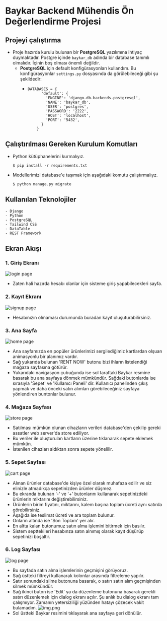 # Baykar Backend Mühendis Ön Değerlendirme Projesi

## Projeyi çalıştırma

- Proje hazırda kurulu bulunan bir **PostgreSQL** yazılımına ihtiyaç duymaktadır. Postgre içinde `baykar_db` adında bir
  database tanımlı olmalıdır. İçinin boş olması önemli değildir.
    - **PostgreSQL** için default konfigürasyonları kullandım. Bu konfigürasyonlar `settings.py` dosyasında da
      görülebileceği gibi şu şekildedir:
        -     DATABASES = {
                    'default': {
                      'ENGINE': 'django.db.backends.postgresql',
                      'NAME': 'baykar_db',
                      'USER': 'postgres',
                      'PASSWORD': '2222',
                      'HOST': 'localhost',
                      'PORT': '5432',
                    }
                  }

## Çalıştırılması Gereken Kurulum Komutları

- Python kütüphanelerini kurmalıyız.

      $ pip install -r requirements.txt

- Modellerimizi database'e taşımak için aşağıdaki komutu çalıştırmalıyz.

      $ python manage.py migrate 

## Kullanılan Teknolojiler

    - Django
    - Python
    - PostgreSQL
    - Tailwind CSS
    - DataTable
    - REST Framework

## Ekran Akışı

### 1. Giriş Ekranı

![login page](screenshots/login_page_ss.png)

- Zaten hali hazırda hesabı olanlar için sisteme giriş yapabilecekleri sayfa.

### 2. Kayıt Ekranı

![signup page](screenshots/signup_page_ss.png)

- Hesabınızın olmaması durumunda buradan kayıt oluşuturabilirsiniz.

### 3. Ana Sayfa

![home page](screenshots/home_page_ss.png)

- Ana sayfamızda en popüler ürünlerimizi sergilediğimiz kartlardan olşuan animasyonlu bir alanımız vardır.
- Sağ yukarıda bulunan 'RENT NOW' butonu bizi ihların listelendiği mağaza sayfasına götürür.
- Yukarıdaki navigasyon çubuğunda ise sol taraftaki Baykar resmine basarak bu ana sayfaya dönmek mümkündür.
  Sağdaki butonlarda ise sırasıyla 'Sepet' ve 'Kullanıcı Paneli' dir. Kullanıcı panelinden çıkış yapmak ve
  daha önceki satın alımları görebileceğiniz sayfaya yönlendiren buntonlar bulunur.

### 4. Mağaza Sayfası

![store page](screenshots/store_page_ss.png)

- Satılması mümkün olunan cihazların verileri database'den çekilip gereki assatler web server'da store ediliyor.
- Bu veriler ile oluşturulan kartların üzerine tıklanarak sepete eklemek mümkün.
- İstenilen cihazları aldıktan sonra sepete yönelilir.

### 5. Sepet Sayfası

![cart page](screenshots/cart_page_ss.png)

- Alınan ürünler database'de kişiye özel olarak muhafaza edilir ve siz elinizle atmadıkça sepetinizden ürünler düşmez.
- Bu ekranda bulunan '-' ve '+' butonlarını kullanarak sepetinizdeki ürünlerin miktarını değiştirebilirsiniz.
- Ürünlerin birim fiyatını, miktarını, kalem başına toplam ücreti aynı satırda görebilirsiniz.
- Aşağıda ise teslimat ücreti ve ara toplam bulunur.
- Onların altında ise 'Son Toplam' yer alır.
- En altta kalan butonumuz satın alma işlemini bitirmek için basılır.
- Sistem septtekileri hesabınza satın alnımış olarak kayıt düşürüp sepetinizi boşaltır.

### 6. Log Sayfası

![log page](screenshots/rental_log_page_ss.png)

- Bu sayfada satın alma işlemlerinin geçmişini görüyoruz.
- Sağ üstteki filtreyi kullanarak kolonlar arasında filtreleme yapılır.
- Satır sonundaki silme butonuna basarak, o satırı satın alım geçmişinden silmek mümkündür.
- Sağ ikinci buton ise 'Edit' ya da düzenleme butonuna basarak gerekli satırı düzenlemek için dialog ekranı açılır.
  Şu anlık bu dialog ekranı tam çalışmıyor. Zamanın yetersiziliği yüzünden hatayı çözecek vakit bulamadım.
  ![img.png](screenshots/rental_log_page_dialog_ss.png)
- Sol üstteki Baykar resimini tıklayarak ana sayfaya geri dönülür.



